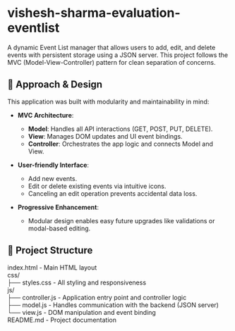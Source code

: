 # vishesh-sharma-evaluation-eventlist

A dynamic Event List manager that allows users to add, edit, and delete events with persistent storage using a JSON server. This project follows the MVC (Model-View-Controller) pattern for clean separation of concerns.

## 🧠 Approach & Design

This application was built with modularity and maintainability in mind:

- **MVC Architecture**:
  - **Model**: Handles all API interactions (GET, POST, PUT, DELETE).
  - **View**: Manages DOM updates and UI event bindings.
  - **Controller**: Orchestrates the app logic and connects Model and View.

- **User-friendly Interface**:
  - Add new events.
  - Edit or delete existing events via intuitive icons.
  - Canceling an edit operation prevents accidental data loss.

- **Progressive Enhancement**:
  - Modular design enables easy future upgrades like validations or modal-based editing.

## 📁 Project Structure
index.html - Main HTML layout  
css/  
├── styles.css - All styling and responsiveness  
js/  
├── controller.js - Application entry point and controller logic  
├── model.js - Handles communication with the backend (JSON server)  
└── view.js - DOM manipulation and event binding  
README.md - Project documentation  